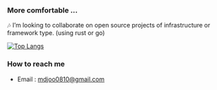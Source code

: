 ### More comfortable ...

🎶 I’m looking to collaborate on open source projects of infrastructure or framework type. (using rust or go)

[![Top Langs](https://github-readme-stats.vercel.app/api/top-langs/?username=mdjoo0810&langs_count=10&layout=compact&theme=dark)](https://github.com/mdjoo0810/mdjoo0810)

### How to reach me
- Email : mdjoo0810@gmail.com
